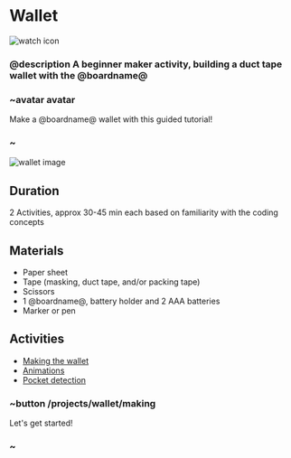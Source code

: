# Wallet

![watch icon](/static/mb/projects/wallet.png)

### @description A beginner maker activity, building a duct tape wallet with the @boardname@  

### ~avatar avatar

Make a @boardname@ wallet with this guided tutorial!

### ~

![wallet image](/static/mb/projects/wallet/wallet.jpg)

## Duration

2 Activities, approx 30-45 min each based on familiarity with the coding concepts

## Materials

* Paper sheet
* Tape (masking, duct tape, and/or packing tape)
* Scissors
* 1 @boardname@, battery holder and 2 AAA batteries
* Marker or pen

## Activities

* [Making the wallet](/projects/wallet/making)  
* [Animations](/projects/wallet/animations)  
* [Pocket detection](/projects/wallet/pocket-detection)  

### ~button /projects/wallet/making

Let's get started!

### ~
